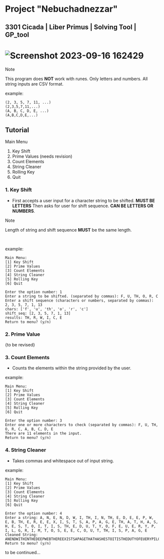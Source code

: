 # Project "Nebuchadnezzar"
## 3301 Cicada | Liber Primus | Solving Tool | GP_tool


# ![Screenshot 2023-09-16 162429](https://github.com/Wra1th/Nebuchadnezzar/assets/12640013/67c733b7-162e-486a-a331-1c3d169ffbde)

> [!NOTE]
> This program does **NOT** work with runes. Only letters and numbers. All string inputs are CSV format.

example:
```
(2, 3, 5, 7, 11, ...)
(2,3,5,7,11,...)
(A, B, C, D, E, ...)
(A,B,C,D,E,...)
```
## Tutorial
Main Menu
1. Key Shift
2. Prime Values (needs revision)
3. Count Elements
4. String Cleaner
5. Rolling Key
6. Quit

### 1. Key Shift
+ First accepts a user input for a character string to be shifted. **MUST BE LETTERS** Then asks for user for shift sequence. **CAN BE LETTERS OR NUMBERS**. 

> [!Note]
> Length of string and shift sequence **MUST** be the same length.

<br>

example:<br>
```
Main Menu:
[1] Key Shift
[2] Prime Values
[3] Count Elements
[4] String Cleaner
[5] Rolling Key
[6] Quit

Enter the option number: 1
Enter a string to be shifted. (separated by commas): F, U, TH, O, R, C
Enter a shift sequence (characters or numbers, separated by commas): 2, 3, 5, 7, 1, 13
chars: ['f', 'u', 'th', 'o', 'r', 'c']
shift_seq: [2, 3, 5, 7, 1, 13]
results: TH, R, W, I, C, E
Return to menu? (y/n)

```
### 2. Prime Value
{to be revised}

### 3. Count Elements
+ Counts the elements  within the string provided by the user.

example:<br>
```
Main Menu:
[1] Key Shift
[2] Prime Values
[3] Count Elements
[4] String Cleaner
[5] Rolling Key
[6] Quit

Enter the option number: 3
Enter one or more characters to check (separated by commas): F, U, TH, O, R, C, A, B, C, D, E
There are 11 elements in the input.
Return to menu? (y/n)
```

### 4. String Cleaner
+ Takes commas and whitespace out of input string.

example:
```
Main Menu:
[1] Key Shift
[2] Prime Values
[3] Count Elements
[4] String Cleaner
[5] Rolling Key
[6] Quit

Enter the option number: 4
Enter a string: A, N, E, N, D, W, I, TH, I, N, TH, E, D, E, E, P, W, E, B, TH, E, R, E, E, X, I, S, T, S, A, P, A, G, E, TH, A, T, H, A, S, H, E, S, T, O, I, T, I, S, TH, E, D, U, T, Y, O, F, E, U, E, R, Y, P, I, L, G, R, I, M, T, O, S, E, E, C, O, U, T, TH, I, S, P, A, G, E
Cleaned String: ANENDWITHINTHEDEEPWEBTHEREEXISTSAPAGETHATHASHESTOITISTHEDUTYOFEUERYPILGRIMTOSEECOUTTHISPAGE
Return to menu? (y/n)
```



to be continued...
